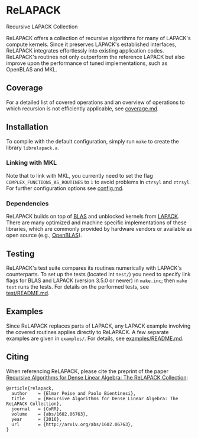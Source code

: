 ReLAPACK
========

Recursive LAPACK Collection

ReLAPACK offers a collection of recursive algorithms for many of LAPACK's
compute kernels.  Since it preserves LAPACK's established interfaces, ReLAPACK
integrates effortlessly into existing application codes.  ReLAPACK's routines
not only outperform the reference LAPACK but also improve upon the performance
of tuned implementations, such as OpenBLAS and MKL.


Coverage
--------
For a detailed list of covered operations and an overview of operations to which
recursion is not efficiently applicable, see [coverage.md](coverage.md).


Installation
------------
To compile with the default configuration, simply run `make` to create the
library `librelapack.a`.

### Linking with MKL
Note that to link with MKL, you currently need to set the flag
`COMPLEX_FUNCTIONS_AS_ROUTINES` to `1` to avoid problems in `ctrsyl` and
`ztrsyl`.  For further configuration options see [config.md](config.md).


### Dependencies
ReLAPACK builds on top of [BLAS](http://www.netlib.org/blas/) and unblocked
kernels from [LAPACK](http://www.netlib.org/lapack/).  There are many optimized
and machine specific implementations of these libraries, which are commonly
provided by hardware vendors or available as open source (e.g.,
[OpenBLAS](http://www.openblas.net/)).


Testing
-------
ReLAPACK's test suite compares its routines numerically with LAPACK's
counterparts.  To set up the tests (located int `test/`) you need to specify
link flags for BLAS and LAPACK (version 3.5.0 or newer) in `make.inc`; then
`make test` runs the tests.  For details on the performed tests, see
[test/README.md](test/README.md).


Examples
--------
Since ReLAPACK replaces parts of LAPACK, any LAPACK example involving the
covered routines applies directly to ReLAPACK.  A few separate examples are
given in `examples/`. For details, see [examples/README.md](examples/README.md).


Citing
------
When referencing ReLAPACK, please cite the preprint of the paper
[Recursive Algorithms for Dense Linear Algebra: The ReLAPACK Collection](http://arxiv.org/abs/1602.06763):

    @article{relapack,
      author    = {Elmar Peise and Paolo Bientinesi},
      title     = {Recursive Algorithms for Dense Linear Algebra: The ReLAPACK Collection},
      journal   = {CoRR},
      volume    = {abs/1602.06763},
      year      = {2016},
      url       = {http://arxiv.org/abs/1602.06763},
    }
